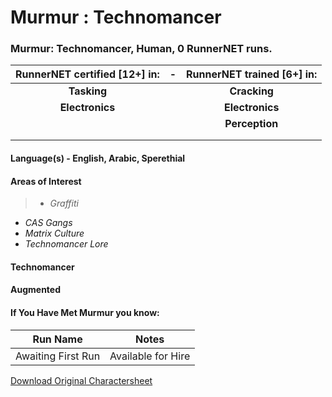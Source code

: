 # Murmur : Technomancer

### Murmur: Technomancer, Human, 0 RunnerNET runs.

> 

| RunnerNET certified [12+] in:|-| RunnerNET trained [6+] in:|
| :-: |:-: |:-:|
| **Tasking**||**Cracking** |
| **Electronics**|| **Electronics** |
| || **Perception**|
| | 
| |  


#### Language(s) - English, Arabic, Sperethial
#### Areas of Interest
> - *Graffiti*
- *CAS Gangs*
- *Matrix Culture*
- *Technomancer Lore*

> 

#### Technomancer
#### Augmented
#### If You Have Met Murmur you know:
> 

| Run Name| Notes|
| ----------- | ----------- |
| Awaiting First Run | Available for Hire |

[Download Original Charactersheet](./assets/Murmur.pdf)